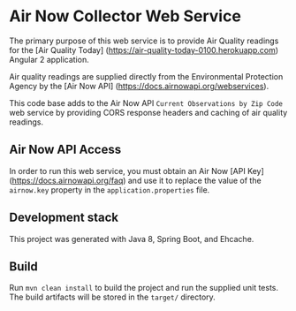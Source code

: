 # Air Now Collector Web Service

The primary purpose of this web service is to provide Air Quality readings for the [Air Quality Today] (https://air-quality-today-0100.herokuapp.com) Angular 2 application.

Air quality readings are supplied directly from the Environmental Protection Agency by the [Air Now API] (https://docs.airnowapi.org/webservices).

This code base adds to the Air Now API `Current Observations by Zip Code` web service by providing CORS response headers and caching of air quality readings.

## Air Now API Access

In order to run this web service, you must obtain an Air Now [API Key] (https://docs.airnowapi.org/faq) and use it to replace the value of the `airnow.key` property in the `application.properties` file.

## Development stack

This project was generated with Java 8, Spring Boot, and Ehcache.

## Build

Run `mvn clean install` to build the project and run the supplied unit tests. The build artifacts will be stored in the `target/` directory. 



